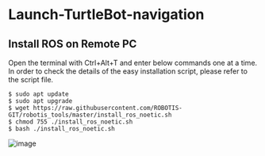 # Launch-TurtleBot-navigation

## Install ROS on Remote PC
Open the terminal with Ctrl+Alt+T and enter below commands one at a time.
In order to check the details of the easy installation script, please refer to the script file.

```
$ sudo apt update
$ sudo apt upgrade
$ wget https://raw.githubusercontent.com/ROBOTIS-GIT/robotis_tools/master/install_ros_noetic.sh
$ chmod 755 ./install_ros_noetic.sh 
$ bash ./install_ros_noetic.sh
```

![image](https://github.com/user-attachments/assets/efc71671-6190-40df-98ee-23a45e5b14b5)






